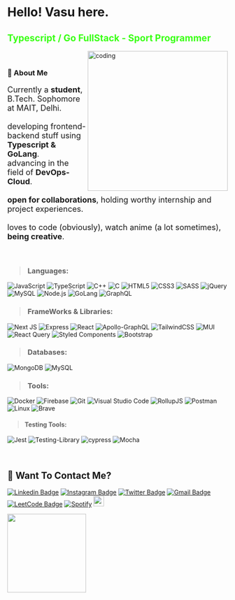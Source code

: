 <!-- <img align="center" src="https://i.imgur.com/4ASafy0.png"> -->

<h1> Hello! Vasu here.</h1>
<!-- h -->
<span style="color:#39FF14"><h2 color="#39FF14">Typescript / Go FullStack - Sport Programmer</h2></span>

<div>
<img align="right" alt="coding" width="320" src="https://media.tenor.com/ITc1hNBSH_wAAAAM/coding-typing.gif">
</div>
</br>
<h3>

👾 About Me

</h3>
<span style="font-size: 18px">
<p >

Currently a **student**, B.Tech. Sophomore at MAIT, Delhi.
</br></br>
developing frontend-backend stuff using **Typescript & GoLang**. </br>
advancing in the field of **DevOps-Cloud**. </br></br>
**open for collaborations**, holding worthy internship and project experiences. </br>
</br>
loves to code (obviously), watch anime (a lot sometimes), **being creative**. 
</p>
</span>
</br>

<h3>

> Languages:

</h3>

<p >
 
![JavaScript](https://img.shields.io/badge/JavaScript-F7DF1E?style=for-the-badge&logo=javascript&logoColor=black)
![TypeScript](https://shields.io/badge/TypeScript-3178C6?logo=TypeScript&logoColor=FFF&style=for-the-badge)
![C++](https://img.shields.io/badge/C%2B%2B-00599C?style=for-the-badge&logo=c%2B%2B&logoColor=white)
![C](https://img.shields.io/badge/C-00599C?style=for-the-badge&logo=c&logoColor=white)
![HTML5](https://img.shields.io/badge/HTML5-E34F26?style=for-the-badge&logo=html5&logoColor=white)
![CSS3](https://img.shields.io/badge/CSS3-1572B6?style=for-the-badge&logo=css3&logoColor=white)
![SASS](https://img.shields.io/badge/SASS-hotpink.svg?style=for-the-badge&logo=SASS&logoColor=white)
![jQuery](https://img.shields.io/badge/jQuery-0769AD?style=for-the-badge&logo=jquery&logoColor=white)
![MySQL](https://img.shields.io/badge/MySQL-00000F?style=for-the-badge&logo=mysql&logoColor=white)
![Node.js](https://img.shields.io/badge/Node.js-43853D?style=for-the-badge&logo=node.js&logoColor=white)
![GoLang](https://img.shields.io/badge/Go-GoLang-blue?style=for-the-badge)
![GraphQL](https://img.shields.io/badge/-GraphQL-E10098?style=for-the-badge&logo=graphql&logoColor=white)
 
<h3>

> FrameWorks & Libraries:

</h3>
 
<p>
 
![Next JS](https://img.shields.io/badge/Next-black?style=for-the-badge&logo=next.js&logoColor=white)
![Express](https://img.shields.io/badge/Express.js-white?style=for-the-badge&logo=express&logoColor=black)
![React](https://img.shields.io/badge/React-20232A?style=for-the-badge&logo=react&logoColor=61DAFB)
![Apollo-GraphQL](https://img.shields.io/badge/-ApolloGraphQL-311C87?style=for-the-badge&logo=apollo-graphql)
![TailwindCSS](https://img.shields.io/badge/tailwindcss-%2338B2AC.svg?style=for-the-badge&logo=tailwind-css&logoColor=white)
![MUI](https://img.shields.io/badge/MUI-%230081CB.svg?style=for-the-badge&logo=mui&logoColor=white)
![React Query](https://img.shields.io/badge/-React%20Query-FF4154?style=for-the-badge&logo=react%20query&logoColor=white)
![Styled Components](https://img.shields.io/badge/styled--components-DB7093?style=for-the-badge&logo=styled-components&logoColor=white)
![Bootstrap](https://img.shields.io/badge/Bootstrap-563D7C?style=for-the-badge&logo=bootstrap&logoColor=white)

</p>

<h3>

> Databases:

</h3>
<p>
 
![MongoDB](https://img.shields.io/badge/MongoDB-4EA94B?style=for-the-badge&logo=mongodb&logoColor=white)
![MySQL](https://img.shields.io/badge/mysql-%2300f.svg?style=for-the-badge&logo=mysql&logoColor=white)

</p>

<h3>

> Tools:

</h3>

![Docker](https://img.shields.io/badge/docker-%230db7ed.svg?style=for-the-badge&logo=docker&logoColor=white)
![Firebase](https://img.shields.io/badge/Firebase-039BE5?style=for-the-badge&logo=Firebase&logoColor=white)
![Git](https://img.shields.io/badge/-git-F1502F?style=for-the-badge&logo=git&logoColor=white)
![Visual Studio Code](https://img.shields.io/badge/Visual_Studio_Code-0078D4?style=for-the-badge&logo=visual%20studio%20code&logoColor=white)
![RollupJS](https://img.shields.io/badge/RollupJS-ef3335?style=for-the-badge&logo=rollup.js&logoColor=white)
![Postman](https://img.shields.io/badge/Postman-E95420?style=for-the-badge&logo=Postman&logoColor=white)
![Linux](https://img.shields.io/badge/Linux-FCC624?style=for-the-badge&logo=linux&logoColor=black)
![Brave](https://img.shields.io/badge/Brave-FB542B?style=for-the-badge&logo=Brave&logoColor=white)

</p>

<h4>

> Testing Tools:

</h3>
<p>
 
![Jest](https://img.shields.io/badge/-jest-%23C21325?style=for-the-badge&logo=jest&logoColor=white)
![Testing-Library](https://img.shields.io/badge/-TestingLibrary-%23E33332?style=for-the-badge&logo=testing-library&logoColor=white)
![cypress](https://img.shields.io/badge/-cypress-%23E5E5E5?style=for-the-badge&logo=cypress&logoColor=058a5e)
![Mocha](https://img.shields.io/badge/-mocha-%238D6748?style=for-the-badge&logo=mocha&logoColor=white)

</p>

</br>

<h2>💬 Want To Contact Me? </h2>

<p >

[![Linkedin Badge](https://img.shields.io/badge/-VasuDevrani-blue?style=for-the-badge&logo=Linkedin&logoColor=white&link=https://linkedin.com/in/vasu-devrani)](https://linkedin.com/in/vasu-devrani)
[![Instagram Badge](https://img.shields.io/badge/-vasu_devrani-purple?style=for-the-badge&logo=instagram&logoColor=white&link=https://www.instagram.com/vasu_devrani/)](https://www.instagram.com/vasu_devrani/)
[![Twitter Badge](https://img.shields.io/badge/-si_vasu-blue?style=for-the-badge&logo=Twitter&logoColor=white&link=https://twitter.com/si_vasu)](https://twitter.com/si_vasu)
[![Gmail Badge](https://img.shields.io/badge/Vasu_Devrani@gmail.com-white?style=for-the-badge&logo=Gmail&logoColor=&link=mailto:vasu2002devrani@gmail.com)](mailto:vasu2002devrani@gmail.com)
[![LeetCode Badge](https://img.shields.io/badge/LeetCode-000000?style=for-the-badge&logo=LeetCode&logoColor=#d16c06&link=https://www.leetcode.com/vasudevrani)](https://www.leetcode.com/vasudevrani)
[![Spotify](https://img.shields.io/badge/Spotify-1ED760?style=for-the-badge&logo=spotify&logoColor=white)](https://open.spotify.com/user/316k7fh7hekokcfu3p46maycsuda)
<a href="https://myanimelist.net/animelist/VasuDevrani"><img src="https://img.shields.io/badge/%E2%9C%A8-MyAnimeList-blue" height="24px"/></a>

 </p>
<!-- </br>
<h2>📈 Github Stats</h2>

<p >
 
![Ashutosh's github activity graph](https://github-readme-activity-graph.cyclic.app/graph?username=VasuDevrani&bg_color=090132&color=009dff&line=0287d9&point=ffffff&area=true&hide_border=true) -->

<a href="https://github.com/2802AdityA">
<!--   <img height="180em" src="https://github-readme-stats.vercel.app/api?username=VasuDevrani&show_icons=true&theme=algolia&include_all_commits=true&count_private=true"/> -->
  <img height="180em" src="https://github-readme-stats.vercel.app/api/top-langs/?username=VasuDevrani&theme=algolia&hide=c%2B%2B&layout=compact"/>
</a>
 
<!--   [![GitHub Streak](https://streak-stats.demolab.com?user=VasuDevrani&theme=cobalt)](https://git.io/streak-stats) -->

</p>
